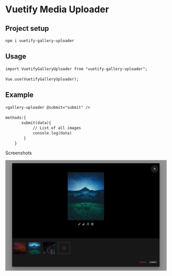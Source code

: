 # Vuetify Media Uploader

## Project setup
```
npm i vuetify-gallery-uploader
```
## Usage
```
import VuetifyGalleryUploader from "vuetify-gallery-uploader";

Vue.use(VuetifyGalleryUploader);
```

## Example
```
<gallery-uploader @submit="submit" />

methods:{
       submit(data){
            // List of all images
            console.log(data)
        }
    }

```
Screenshots

![Show Case](https://github.com/osamaegy/vuetify-gallery-uploader/blob/origin/src/assets/showcase-1.png)


